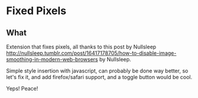 Fixed Pixels
============

What
----
Extension that fixes pixels, all thanks to this post by Nullsleep http://nullsleep.tumblr.com/post/16417178705/how-to-disable-image-smoothing-in-modern-web-browsers by Nullsleep. 

Simple style insertion with javascript, can probably be done way better, so let's fix it, and add firefox/safari support, and a toggle button would be cool.

Yeps!
Peace!